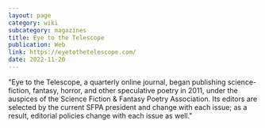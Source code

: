 ```yaml
---
layout: page
category: wiki
subcategory: magazines
title: Eye to the Telescope
publication: Web
link: https://eyetothetelescope.com/
date: 2022-11-20
---
```


"Eye to the Telescope, a quarterly online journal, began publishing science-fiction, fantasy, horror, and other speculative poetry in 2011, under the auspices of the Science Fiction & Fantasy Poetry Association. Its editors are selected by the current SFPA president and change with each issue; as a result, editorial policies change with each issue as well."
